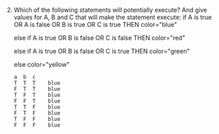 2. Which of the following statements will potentially execute? And give values for A, B and C that will make the statement execute:
    if A is true OR A is false OR B is true OR C is true THEN color="blue"

    else if A is true OR B is false OR C is false THEN color="red"
    
    else if A is true OR B is false OR C is true THEN color="green"
    
    else color="yellow"



    
    
    
       a  b  c   
       T  T  T    blue
       F  T  T    blue
       T  F  T    blue
       F  F  T    blue
       T  T  F    blue
       F  T  F    blue
       T  F  F    blue
       F  F  F    blue